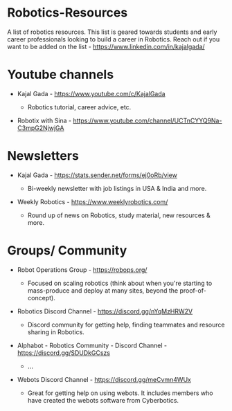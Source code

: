 # Robotics-Resources
A list of robotics resources. This list is geared towards students and early career professionals looking to build a career in Robotics. Reach out if you want to be added on the list - https://www.linkedin.com/in/kajalgada/

# Youtube channels

+ Kajal Gada - https://www.youtube.com/c/KajalGada

  + Robotics tutorial, career advice, etc.
  
+ Robotix with Sina - https://www.youtube.com/channel/UCTnCYYQ9Na-C3mpG2NjwjGA


# Newsletters

+ Kajal Gada - https://stats.sender.net/forms/ej0oRb/view

  + Bi-weekly newsletter with job listings in USA & India and more.

+ Weekly Robotics - https://www.weeklyrobotics.com/
  
  + Round up of news on Robotics, study material, new resources & more.
  
# Groups/ Community

+ Robot Operations Group - https://robops.org/
  
  + Focused on scaling robotics (think about when you're starting to mass-produce and deploy at many sites, beyond the proof-of-concept).

+ Robotics Discord Channel - https://discord.gg/nYqMzHRW2V

  + Discord community for getting help, finding teammates and resource sharing in Robotics.

+ Alphabot - Robotics Community - Discord Channel - https://discord.gg/SDUDkGCszs

  + ...

+ Webots Discord Channel - https://discord.gg/meCvmn4WUx

  + Great for getting help on using webots. It includes members who have created the webots software from Cyberbotics.

